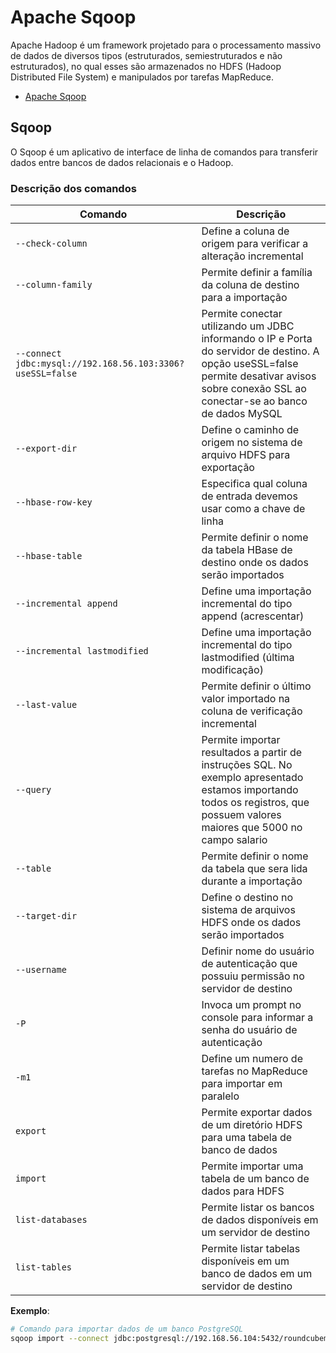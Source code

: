 # Apache Sqoop
Apache Hadoop é um framework projetado para o processamento massivo de dados de diversos tipos (estruturados, semiestruturados e não estruturados), no qual esses são armazenados no HDFS (Hadoop Distributed File System) e manipulados por tarefas MapReduce.

- [Apache Sqoop](http://sqoop.apache.org/)

## Sqoop
O Sqoop é um aplicativo de interface de linha de comandos para transferir dados entre bancos de dados relacionais e o Hadoop.

### Descrição dos comandos

| Comando      | Descrição     |
| ------------ | ------------- |
| `--check-column` | Define a coluna de origem para verificar a alteração incremental |
| `--column-family` | Permite definir a família da coluna de destino para a importação |
| `--connect jdbc:mysql://192.168.56.103:3306?useSSL=false` | Permite conectar utilizando um JDBC informando o IP e Porta do servidor de destino. A opção useSSL=false permite desativar avisos sobre conexão SSL ao conectar-se ao banco de dados MySQL |
| `--export-dir` | Define o caminho de origem no sistema de arquivo HDFS para exportação |
| `--hbase-row-key` | Especifica qual coluna de entrada devemos usar como a chave de linha |
| `--hbase-table` | Permite definir o nome da tabela HBase de destino onde os dados serão importados |
| `--incremental append` | Define uma importação incremental do tipo append (acrescentar) |
| `--incremental lastmodified` | Define uma importação incremental do tipo lastmodified (última modificação) |
| `--last-value` | Permite definir o último valor importado na coluna de verificação incremental |
| `--query` | Permite importar resultados a partir de instruções SQL. No exemplo apresentado estamos importando todos os registros, que possuem valores maiores que 5000 no campo salario |
| `--table` | Permite definir o nome da tabela que sera lida durante a importação |
| `--target-dir` | Define o destino no sistema de arquivos HDFS onde os dados serão importados |
| `--username` | Definir nome do usuário de autenticação que possuiu permissão no servidor de destino |
| `-P` | Invoca um prompt no console para informar a senha do usuário de autenticação |
| `-m1` | Define um numero de tarefas no MapReduce para importar em paralelo |
| `export` | Permite exportar dados de um diretório HDFS para uma tabela de banco de dados |
| `import` | Permite importar uma tabela de um banco de dados para HDFS |
| `list-databases` | Permite listar os bancos de dados disponíveis em um servidor de destino |
| `list-tables` | Permite listar tabelas disponíveis em um banco de dados em um servidor de destino |

**Exemplo**:
```sh
# Comando para importar dados de um banco PostgreSQL
sqoop import --connect jdbc:postgresql://192.168.56.104:5432/roundcubemail --table contacts --username roundcube -P -m1
```